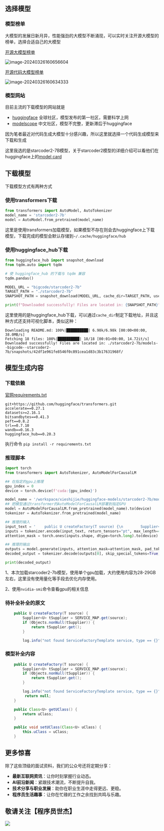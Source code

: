 ## 选择模型

### 模型榜单

大模型的发展日新月异，性能强劲的大模型不断涌现，可以实时关注开源大模型的榜单，选择合适自己的大模型

[开源大模型榜单](https://huggingface.co/spaces/HuggingFaceH4/open_llm_leaderboard)

![image-20240326160656604](https://coder-xieshijie-img-1253784930.cos.ap-beijing.myqcloud.com/img/image-20240326160656604.png)

[开源代码大模型榜单](https://huggingface.co/spaces/bigcode/bigcode-models-leaderboard)

![image-20240326160634333](https://coder-xieshijie-img-1253784930.cos.ap-beijing.myqcloud.com/img/image-20240326160634333.png)



### 模型网站

目前主流的下载模型的网站就是

- [huggingface](https://huggingface.co) 全球社区，模型发布的第一社区，需要科学上网
- [modelscope](https://www.modelscope.cn/home) 中文社区，模型不完整，更新滞后于huggingface



因为笔者最近对代码生成大模型十分感兴趣，所以这里就选择一个代码生成模型来下载和生成

这里我选的是starcoder2-7B模型，关于starcoder2模型的详细介绍可以看他们在huggingface上的[model card](https://huggingface.co/bigcode/starcoder2-7b)



## 下载模型

下载模型方式有两种方式

### 使用transformers下载

```python
from transformers import AutoModel, AutoTokenizer
model_name = 'starcoder2-7b'
model = AutoModel.from_pretrained(model_name)
```

这里是使用transformers加载模型，如果模型不存在则会去huggingface上下载模型，下载完成的模型会默认存储到`~/.cache/huggingface/hub`



### 使用huggingface_hub下载

```python
from huggingface_hub import snapshot_download
from tqdm.auto import tqdm

# 使 huggingface_hub 的下载与 tqdm 兼容
tqdm.pandas()

MODEL_URL = "bigcode/starcoder2-7b"
TARGET_PATH = "./starcoder2-7b"
SNAPSHOT_PATH = snapshot_download(MODEL_URL, cache_dir=TARGET_PATH, use_auth_token=True)

print(f"Downloaded successfully! Files are located in: {SNAPSHOT_PATH}")
```

这里使用的是huggingface_hub下载，可以通过`cache_dir`制定下载地址，并且这种方式还支持可视化脚本，类似这种：

```
Downloading README.md: 100%|██████████| 6.98k/6.98k [00:00<00:00, 38.0MB/s]
Fetching 18 files: 100%|██████████| 18/18 [00:01<00:00, 14.72it/s]
Downloaded successfully! Files are located in: ./starcoder2-7b/models--bigcode--starcoder2-7b/snapshots/42df1e961fe8546f0c891cea1d83c3b17631968f/
```



## 模型生成内容

### 下载依赖

[官网requirements.txt](https://github.com/bigcode-project/starcoder2/blob/main/requirements.txt)

```
git+https://github.com/huggingface/transformers.git
accelerate==0.27.1
datasets>=2.16.1
bitsandbytes==0.41.3
peft==0.8.2
trl==0.7.10
wandb==0.16.3
huggingface_hub==0.20.3
```

执行命令 `pip install -r requirements.txt`



### 推理脚本

```python
import torch
from transformers import AutoTokenizer, AutoModelForCausalLM

## 在指定的gpu上推理
gpu_index = 0
device = torch.device(f'cuda:{gpu_index}')

model_name = '/workspace/xieshijie/huggingface-models/starcoder2-7b/models--bigcode--starcoder2-7b/snapshots/42df1e961fe8546f0c891cea1d83c3b17631968f'
## 把模型通过transformer的AutoModelForCausalLM部署到指定GPU
model = AutoModelForCausalLM.from_pretrained(model_name).to(device)
tokenizer = AutoTokenizer.from_pretrained(model_name)

## 推理的输入
input_text = '    public U createFactory(T source) {\n        Supplier<U> tSupplier = SERVICE_MAP.get(source);\n        if (Objects.nonNull(tSupplier)) {\n            return tSupplier.get();\n        }\n\n        log.info(\"not found ServiceFactoryTemplate service, type == {}\", getUClass());\n        '
inputs = tokenizer.encode(input_text, return_tensors="pt", max_length=4096, truncation=True).to(device)
attention_mask = torch.ones(inputs.shape, dtype=torch.long).to(device)

## 推理的输出
outputs = model.generate(inputs, attention_mask=attention_mask, pad_token_id=tokenizer.eos_token_id, max_new_tokens=50)
decoded_output = tokenizer.decode(outputs[0], skip_special_tokens=True)

print(decoded_output)
```

1、本次加载starcoder2-7b模型，使用单个gpu加载，大约使用内容为28-29GB左右，这里没有使用量化等手段去优化内存使用。

2、使用`nvidia-smi`命令查看gpu的相关信息





### 待补全补全的原文

```java
    public U createFactory(T source) {
        Supplier<U> tSupplier = SERVICE_MAP.get(source);
        if (Objects.nonNull(tSupplier)) {
            return tSupplier.get();
        }

        log.info("not found ServiceFactoryTemplate service, type == {}", getUClass());
```



### 模型补全内容

```java
    public U createFactory(T source) {
        Supplier<U> tSupplier = SERVICE_MAP.get(source);
        if (Objects.nonNull(tSupplier)) {
            return tSupplier.get();
        }

        log.info("not found ServiceFactoryTemplate service, type == {}", getUClass());
         return null;
    }

    public Class<U> getUClass() {
        return uClass;
    }

    public void setUClass(Class<U> uClass) {
        this.uClass = uClass;
    }
```



## 更多惊喜

除了这些顶级的面试资料，我们的公众号还将定期分享：

- **最新互联网资讯**：让你时刻掌握行业动态。
- **AI前沿新闻**：紧跟技术潮流，不断提升自我。
- **技术分享与职业发展**：助你在职业生涯中走得更远、更稳。
- **程序员生活趣事**：让你在忙碌的工作之余找到共鸣与乐趣。





## 敬请关注【程序员世杰】

![](https://coder-xieshijie-img-1253784930.cos.ap-beijing.myqcloud.com/img/2024/qrcode_for_gh_3223765a1430_430_899e57eb449c14150b4c0a82ab9b0fb6.jpg)

